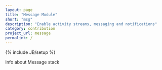 ```yaml
---
layout: page
title: "Message Module"
short: "msg"
description: "Enable activity streams, messaging and notifications"
category: contribution
project_url: message
permalink: /
---
```

{% include JB/setup %}

Info about Message stack
